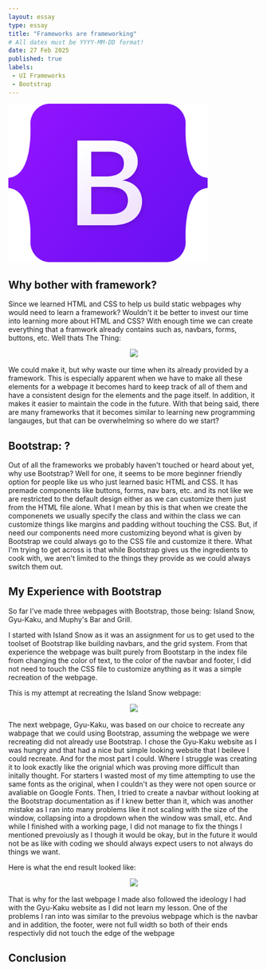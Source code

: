 ```yaml
---
layout: essay
type: essay
title: "Frameworks are frameworking"
# All dates must be YYYY-MM-DD format!
date: 27 Feb 2025
published: true
labels:
 - UI Frameworks
 - Bootstrap
---
```


<!--rounded float-start pe-4-->

<img width="400px" class="rounded float-start pe-4" src="../img/Bootstrap_logo.png">

## Why bother with framework?
Since we learned HTML and CSS to help us build static webpages why would need to learn a framework? Wouldn't it be better to invest our time into learning more about HTML and CSS? With enough time we can create everything that a framwork already contains such as, navbars, forms, buttons, etc. Well thats The Thing:

<p align="center">
<img width="500px" src="../img/The_Thing_HeroPortrait.png">
</p>

We could make it, but why waste our time when its already provided by a framework. This is especially apparent when we have to make all these elements for a webpage it becomes hard to keep track of all of them and have a consistent design for the elements and the page itself. In addition, it makes it easier to maintain the code in the future. With that being said, there are many frameworks that it becomes similar to learning new programming langauges, but that can be overwhelming so where do we start? 

## Bootstrap: ?
Out of all the frameworks we probably haven't touched or heard about yet, why use Bootstrap? Well for one, it seems to be more beginner friendly option for people like us who just learned basic HTML and CSS. It has premade components like buttons, forms, nav bars, etc. and its not like we are restricted to the default design either as we can customize them just from the HTML file alone. What I mean by this is that when we create the componenets we usually specify the class and within the class we can customize things like margins and padding without touching the CSS. But, if need our components need more customizing beyond what is given by Bootstrap we could always go to the CSS file and customize it there. What I'm trying to get across is that while Bootstrap gives us the ingredients to cook with, we aren't limited to the things they provide as we could always switch them out.

## My Experience with Bootstrap
So far I've made three webpages with Bootstrap, those being: Island Snow, Gyu-Kaku, and Muphy's Bar and Grill. 

I started with Island Snow as it was an assignment for us to get used to the toolset of Bootstrap like building navbars, and the grid system. From that experience the webpage was built purely from Bootstarp in the index file from changing the color of text, to the color of the navbar and footer, I did not need to touch the CSS file to customize anything as it was a simple recreation of the webpage. 

This is my attempt at recreating the Island Snow webpage:

<p align="center">
<img width="500px" src="../img/island-snow-screenshot.png">
</p>

The next webpage, Gyu-Kaku, was based on our choice to recreate any wabpage that we could using Bootstrap, assuming the webpage we were recreating did not already use Bootstrap. I chose the Gyu-Kaku website as I was hungry and that had a nice but simple looking website that I beileve I could recreate. And for the most part I could. Where I struggle was creating it to look exactly like the orignial which was proving more difficult than initally thought. For starters I wasted most of my time attempting to use the same fonts as the original, when I couldn't as they were not open source or avaliable on Google Fonts. Then, I tried to create a navbar without looking at the Bootstrap documentation as if I knew better than it, which was another mistake as I ran into many problems like it not scaling with the size of the window, collapsing into a dropdown when the window was small, etc. And while I finished with a working page, I did not manage to fix the things I mentioned prevoiusly as I though it would be okay, but in the future it would not be as like with coding we should always expect users to not always do things we want. 

Here is what the end result looked like:

<p align="center">
<img width="500px" src="../img/gyu-kaku-yourchoice-screenshot.png">
</p>

That is why for the last webpage I made also followed the ideology I had with the Gyu-Kaku website as I did not learn my lesson. One of the problems I ran into was similar to the prevoius webpage which is the navbar and in addition, the footer, were not full width so both of their ends respectivly did not touch the edge of the webpage

## Conclusion
